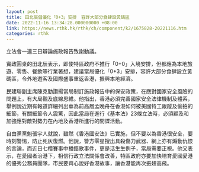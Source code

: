 ```yaml
---
layout: post
title: 田北辰倡優化「0+3」安排　容許大部分食肆設黃碼區
date: 2022-11-16 13:34:28.000000000 +08:00
link: https://news.rthk.hk/rthk/ch/component/k2/1675828-20221116.htm
categories: rthk
---
```


立法會一連三日辯論施政報告致謝動議。

實政圓桌的田北辰表示，即使特區政府不推行「0+0」入境安排，但都應為本地旅遊、零售、餐飲等行業著想，建議當局優化「0+3」安排，容許大部分食肆設立黃碼區，令外地遊客及國際盛事重返香港，振興本地經濟。

民建聯副主席陳克勤讚揚當局制訂施政報告中的保安政策，在應對國家安全風險的問題上，有大局觀及底線思維。他指出，香港必須完善國家安全法律機制及體系，舉例說近期有報道詳細列出華為前高層孟晚舟在香港如何被美國特工跟蹤及偷拍的細節，有關細節令人震驚，因此當局在進行《基本法》23條立法時，必須顧及和加強應對敵對勢力在內地及香港所進行的間諜活動。

自由黨黨魁張宇人就說，雖然《香港國安法》已實施，但不要以為香港很安全，要時刻警惕，防止死灰復燃。他說，警方零星搜出具殺傷力武器、網上亦有煽動仇恨的言論，而近日七欖賽事中播錯歌事件，更是活生生例子，當局需要正視。他又表示，在愛國者治港下，相信行政立法關係會改善，特區政府亦要加快培育愛國愛港的優秀公務員團隊，市民要齊心說好香港故事，讓香港能再次振翅高飛。
